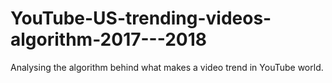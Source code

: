 # YouTube-US-trending-videos-algorithm-2017---2018
Analysing the algorithm behind what makes a video trend in YouTube world.
